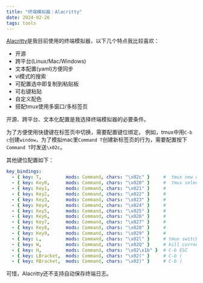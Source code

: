 ```yaml
---
title: "终端模拟器：Alacritty"
date: 2024-02-26
tags: tools
---
```


[Alacritty](https://alacritty.org/)是我目前使用的终端模拟器，以下几个特点我比较喜欢：

- 开源
- 跨平台(Linux/Mac/Windows)
- 文本配置(yaml)方便同步
- vi模式的搜索
- 可配置选中即复制到粘贴板
- 可右键粘贴
- 自定义配色
- 搭配tmux使用多窗口/多标签页

开源、跨平台、文本化配置是我选择终端模拟器的必要条件。

为了方便使用快捷键在标签页中切换，需要配置键位绑定。
例如，tmux中用`C-b c`创建`window`，为了模拟mac里`Command T`创建新标签页的行为，需要配置按下`Command T`时发送`\x02c`。

其他键位配置如下：

```yaml
key_bindings:
  - { key: T,         mods: Command, chars: "\x02c" }     #  tmux new window C-b c
  - { key: Key0,      mods: Command, chars: "\x020" }     #  tmux select window 0
  - { key: Key1,      mods: Command, chars: "\x021" }     #                 ... 1
  - { key: Key2,      mods: Command, chars: "\x022" }     #                 ... 2
  - { key: Key3,      mods: Command, chars: "\x023" }     #                 ... 3
  - { key: Key4,      mods: Command, chars: "\x024" }     #                 ... 4
  - { key: Key5,      mods: Command, chars: "\x025" }     #                 ... 5
  - { key: Key6,      mods: Command, chars: "\x026" }     #                 ... 6
  - { key: Key7,      mods: Command, chars: "\x027" }     #                 ... 7
  - { key: Key8,      mods: Command, chars: "\x028" }     #                 ... 8
  - { key: Key9,      mods: Command, chars: "\x029" }     #                 ... 9
  - { key: L,         mods: Command, chars: "\x02l" }     # tmux switch between two latest windows
  - { key: W,         mods: Command, chars: "\x02Q" }     # kill current window
  - { key: H,         mods: Command, chars: "\x02\x1b" }  # C-b ESC
  - { key: LBracket,  mods: Command, chars: "\x02(" }     # C-b (
  - { key: RBracket,  mods: Command, chars: "\x02)" }     # C-b )
```

可惜，Alacritty还不支持自动保存终端日志。
